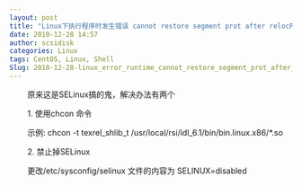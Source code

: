 ```yaml
---
layout: post
title: "Linux下执行程序时发生错误 cannot restore segment prot after relocPermission denied"
date: 2010-12-28 14:57
author: scsidisk
categories: Linux
tags: CentOS, Linux, Shell
Slug: 2010-12-28-linux_error_runtime_cannot_restore_segment_prot_after_reloc
---
```


　　
原来这是SELinux搞的鬼，解决办法有两个

　　 1.
使用chcon
命令

　　
示例: chcon -t
texrel\_shlib\_t /usr/local/rsi/idl\_6.1/bin/bin.linux.x86/\*.so

　　 2.
禁止掉SELinux

　　
更改/etc/sysconfig/selinux
文件的内容为
SELINUX=disabled




